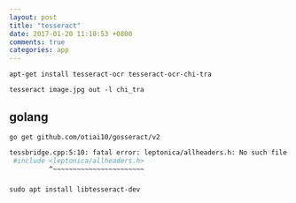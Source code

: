 ```yaml
---
layout: post
title: "tesseract"
date: 2017-01-20 11:10:53 +0800
comments: true
categories: app
---
```


`apt-get install tesseract-ocr tesseract-ocr-chi-tra`

`tesseract image.jpg out -l chi_tra`


## golang
`go get github.com/otiai10/gosseract/v2`

``` bash
tessbridge.cpp:5:10: fatal error: leptonica/allheaders.h: No such file or directory
 #include <leptonica/allheaders.h>
          ^~~~~~~~~~~~~~~~~~~~~~~~
```

###
`sudo apt install libtesseract-dev`